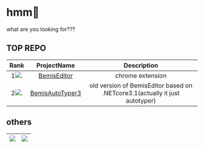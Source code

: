 # hmm🤨
what are you looking for???  

## TOP REPO
| Rank | ProjectName | Description |
| :---: | :---: | :---: |
| 1![.](https://keegang.000.pe/api/v1/colored_text)| [BemisEditor](https://github.com/keegang6705/BemisEditor) | chrome extension |
| 2![.](https://keegang6705.lnw.mn/api/v1/colored_text/?text=abc) | [BemisAutoTyper3](https://github.com/keegang6705/BemisAutoTyper3) | old version of BemisEditor based on .NETcore3.1(actually it just autotyper)|

## others
| ![](https://keegang6705.lnw.mn/menu/terminal/what.svg) | ![](https://github-readme-stats.vercel.app/api/top-langs/?username=keegang6705&layout=compact&theme=dark) 
| :---: | :---: |
